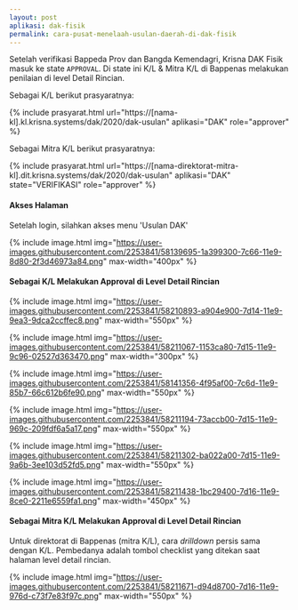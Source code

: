 ```yaml
---
layout: post
aplikasi: dak-fisik
permalink: cara-pusat-menelaah-usulan-daerah-di-dak-fisik
---
```


Setelah verifikasi Bappeda Prov dan Bangda Kemendagri, Krisna DAK Fisik masuk ke state `APPROVAL`. Di state ini K/L & Mitra K/L di Bappenas melakukan penilaian di level Detail Rincian.

Sebagai K/L berikut prasyaratnya:

{% include prasyarat.html 
    url="https://[nama-kl].kl.krisna.systems/dak/2020/dak-usulan"
    aplikasi="DAK"
    role="approver"
%}

Sebagai Mitra K/L berikut prasyaratnya:

{% include prasyarat.html 
    url="https://[nama-direktorat-mitra-kl].dit.krisna.systems/dak/2020/dak-usulan"
    aplikasi="DAK"
    state="VERIFIKASI"
    role="approver"
%}

#### Akses Halaman

Setelah login, silahkan akses menu 'Usulan DAK'

{% include image.html
    img="https://user-images.githubusercontent.com/2253841/58139695-1a399300-7c66-11e9-8d80-2f3d46973a84.png"
    max-width="400px"
%}

#### Sebagai K/L Melakukan Approval di Level Detail Rincian


{% include image.html
    img="https://user-images.githubusercontent.com/2253841/58210893-a904e900-7d14-11e9-9ea3-9dca2ccffec8.png"
    max-width="550px"
    %}

{% include image.html
    img="https://user-images.githubusercontent.com/2253841/58211067-1153ca80-7d15-11e9-9c96-02527d363470.png"
    max-width="300px"
    %}

{% include image.html
    img="https://user-images.githubusercontent.com/2253841/58141356-4f95af00-7c6d-11e9-85b7-66c612b6fe90.png"
    max-width="550px"
    %}

{% include image.html
    img="https://user-images.githubusercontent.com/2253841/58211194-73accb00-7d15-11e9-969c-209fdf6a5a17.png"
    max-width="550px"
    %}

{% include image.html
    img="https://user-images.githubusercontent.com/2253841/58211302-ba022a00-7d15-11e9-9a6b-3ee103d52fd5.png"
    max-width="550px"
    %}

{% include image.html
    img="https://user-images.githubusercontent.com/2253841/58211438-1bc29400-7d16-11e9-8ce0-2211e6559fa1.png"
    max-width="450px"
    %}

#### Sebagai Mitra K/L Melakukan Approval di Level Detail Rincian

Untuk direktorat di Bappenas (mitra K/L), cara *drilldown* persis sama dengan K/L. Pembedanya adalah tombol checklist yang ditekan saat halaman level detail rincian.

{% include image.html
    img="https://user-images.githubusercontent.com/2253841/58211671-d94d8700-7d16-11e9-976d-c73f7e83f97c.png"
    max-width="550px"
    %}

